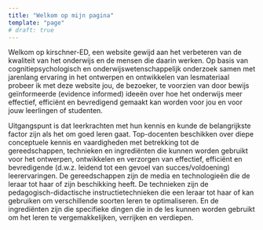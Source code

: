```yaml
---
title: "Welkom op mijn pagina"
template: "page"
# draft: true
---
```


Welkom op kirschner-ED, een website gewijd aan het verbeteren van de kwaliteit van het onderwijs en de mensen die daarin werken. Op basis van cognitiepsychologisch en onderwijswetenschappelijk onderzoek samen met jarenlang ervaring in het ontwerpen en ontwikkelen van lesmateriaal probeer ik met deze website jou, de bezoeker, te voorzien van door bewijs geïnformeerde (evidence informed) ideeën over hoe het onderwijs meer effectief, efficiënt en bevredigend gemaakt kan worden voor jou en voor jouw leerlingen of studenten. 



Uitgangspunt is dat leerkrachten met hun kennis en kunde de belangrijkste factor zijn als het om goed leren gaat. Top-docenten beschikken over diepe conceptuele kennis en vaardigheden met betrekking tot de gereedschappen, technieken en ingrediënten die kunnen worden gebruikt voor het ontwerpen, ontwikkelen en verzorgen van effectief, efficiënt en bevredigende (d.w.z. leidend tot een gevoel van succes/voldoening) leerervaringen. De gereedschappen zijn de media en technologieën die de leraar tot haar of zijn beschikking heeft. De technieken zijn de pedagogisch-didactische instructietechnieken die een leraar tot haar of kan gebruiken om verschillende soorten leren te optimaliseren. En de ingrediënten zijn die specifieke dingen die in de les kunnen worden gebruikt om het leren te vergemakkelijken, verrijken en verdiepen.
